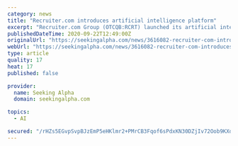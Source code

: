 ```yaml
---
category: news
title: "Recruiter.com introduces artificial intelligence platform"
excerpt: "Recruiter.com Group (OTCQB:RCRT) launched its artificial intelligence powered candidate sourcing technology capable of profiling half a billion candidates. \"The market opportunity for AI-driven ..."
publishedDateTime: 2020-09-22T12:49:00Z
originalUrl: "https://seekingalpha.com/news/3616082-recruiter-com-introduces-artificial-intelligence-platform"
webUrl: "https://seekingalpha.com/news/3616082-recruiter-com-introduces-artificial-intelligence-platform"
type: article
quality: 17
heat: 17
published: false

provider:
  name: Seeking Alpha
  domain: seekingalpha.com

topics:
  - AI

secured: "/rHZs5EGvpSvpBJzEmP5eHKlmr2+PMrCB3Fqof6sPdxKN30DZjIv72Oob9KXdn8iy6j/X9v3vNdnFs0EMKAAXjIA9pMM/nlzw5C8TAv9uot8LAxhBLV14riFeggh2zjYrBH8EeiAbIFxj/UPlJHIyKJb4h6QPT9wYloqEJfDXR7aCbGEOmtOm9wIssJxTW4Jd9SYCofOxnnO21rEh6qBJoZfpZ2AW/F4EpSBquOqAkuWjShwy/Af4XpC0v9xh294X4499fw8QWTF/IozpQ6nvKP6iDeW3bDBE9+WX0t6XXF1WUje+OZ1C9ICnbKqatd8jNpEqUeT/3BWwCIbMa2CarkFSZwyP/lYaCDdfxQnuwk=;bMzp2/MzqH7H5qs6vVjwQQ=="
---
```


